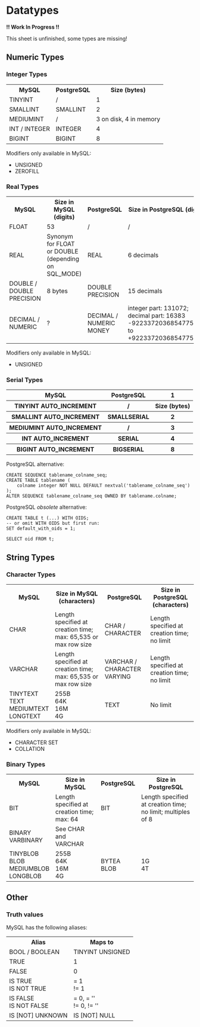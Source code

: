 # Datatypes

**!! Work In Progress !!**

This sheet is unfinished, some types are missing!

## Numeric Types

### Integer Types

<table>
    <tr>
        <th>MySQL</th>
        <th>PostgreSQL</th>
        <th>Size (bytes)</th>
    </tr>
    <tr>
        <td>TINYINT</td>
        <td>/</td>
        <td>1</td>
    </tr>
    <tr>
        <td>SMALLINT</td>
        <td>SMALLINT</td>
        <td>2</td>
    </tr>
    <tr>
        <td>MEDIUMINT</td>
        <td>/</td>
        <td>3 on disk, 4 in memory</td>
    </tr>
    <tr>
        <td>INT / INTEGER</td>
        <td>INTEGER</td>
        <td>4</td>
    </tr>
    <tr>
        <td>BIGINT</td>
        <td>BIGINT</td>
        <td>8</td>
    </tr>
</table>

Modifiers only available in MySQL:
* UNSIGNED
* ZEROFILL

### Real Types

<table>
    <tr>
        <th>MySQL</th>
        <th>Size in MySQL (digits)</th>
        <th>PostgreSQL</th>
        <th>Size in PostgreSQL (digits)</th>
    </tr>
    <tr>
        <td>FLOAT</td>
        <td>53</td>
        <td>/</td>
        <td>/</td>
    </tr>
    <tr>
        <td>REAL</td>
        <td>Synonym for FLOAT or DOUBLE (depending on SQL_MODE)</td>
        <td>REAL</td>
        <td>6 decimals</td>
    </tr>
    <tr>
        <td>DOUBLE / DOUBLE PRECISION</td>
        <td>8 bytes</td>
        <td>DOUBLE PRECISION</td>
        <td>15 decimals</td>
    </tr>
    <tr>
        <td>DECIMAL / NUMERIC</td>
        <td>?</td>
        <td>
            DECIMAL / NUMERIC<br>
            MONEY
        </td>
        <td>
            integer part: 131072; decimal part: 16383<br>
            -92233720368547758.08 to +92233720368547758.07
        </td>
    </tr>
</table>

Modifiers only available in MySQL:
* UNSIGNED

### Serial Types

<table>
    <tr>
        <th>MySQL</th>
        <th>PostgreSQL</th>
        <th>1</th>
    </tr>
    <tr>
        <th>TINYINT AUTO_INCREMENT</th>
        <th>/</th>
        <th>Size (bytes)</th>
    </tr>
    <tr>
        <th>SMALLINT AUTO_INCREMENT</th>
        <th>SMALLSERIAL</th>
        <th>2</th>
    </tr>
    <tr>
        <th>MEDIUMINT AUTO_INCREMENT</th>
        <th>/</th>
        <th>3</th>
    </tr>
    <tr>
        <th>INT AUTO_INCREMENT</th>
        <th>SERIAL</th>
        <th>4</th>
    </tr>
    <tr>
        <th>BIGINT AUTO_INCREMENT</th>
        <th>BIGSERIAL</th>
        <th>8</th>
    </tr>
</table>

PostgreSQL alternative:

```
CREATE SEQUENCE tablename_colname_seq;
CREATE TABLE tablename (
    colname integer NOT NULL DEFAULT nextval('tablename_colname_seq')
);
ALTER SEQUENCE tablename_colname_seq OWNED BY tablename.colname;
```

PostgreSQL *obsolete* alternative:

```
CREATE TABLE t (...) WITH OIDS;
-- or omit WITH OIDS but first run:
SET default_with_oids = 1;

SELECT oid FROM t;
```

## String Types

### Character Types

<table>
    <tr>
        <th>MySQL</th>
        <th>Size in MySQL (characters)</th>
        <th>PostgreSQL</th>
        <th>Size in PostgreSQL (characters)</th>
    </tr>
    <tr>
        <td>CHAR</td>
        <td>Length specified at creation time; max: 65,535 or max row size</td>
        <td>CHAR / CHARACTER</td>
        <td>Length specified at creation time; no limit</td>
    </tr>
    <tr>
        <td>VARCHAR</td>
        <td>Length specified at creation time; max: 65,535 or max row size</td>
        <td>VARCHAR / CHARACTER VARYING</td>
        <td>Length specified at creation time; no limit</td>
    </tr>
    <tr>
        <td>
            TINYTEXT<br>
            TEXT<br>
            MEDIUMTEXT<br>
            LONGTEXT
        </td>
        <td>
            255B<br>
            64K<br>
            16M<br>
            4G
        </td>
        <td>TEXT</td>
        <td>No limit</td>
    </tr>
</table>

Modifiers only available in MySQL:
* CHARACTER SET
* COLLATION

### Binary Types

<table>
    <tr>
        <th>MySQL</th>
        <th>Size in MySQL</th>
        <th>PostgreSQL</th>
        <th>Size in PostgreSQL</th>
    </tr>
    <tr>
        <td>BIT</td>
        <td>Length specified at creation time; max: 64</td>
        <td>BIT</td>
        <td>Length specified at creation time; no limit; multiples of 8</td>
    </tr>
    <tr>
        <td>
            BINARY<br>
            VARBINARY
        </td>
        <td>
            See CHAR and VARCHAR
        </td>
        <td> </td>
        <td> </td>
    </tr>
    <tr>
        <td>
            TINYBLOB<br>
            BLOB<br>
            MEDIUMBLOB<br>
            LONGBLOB
        </td>
        <td>
            255B<br>
            64K<br>
            16M<br>
            4G
        </td>
        <td>
            BYTEA<br>
            BLOB
        </td>
        <td>
            1G<br>
            4T
        </td>
    </tr>
</table>

## Other

### Truth values

MySQL has the following aliases:

<table>
    <tr>
        <th>Alias</th>
        <th>Maps to</th>
    </tr>
    <tr>
        <td>BOOL / BOOLEAN</td>
        <td>TINYINT UNSIGNED</td>
    </tr>
    <tr>
        <td>TRUE</td>
        <td>1</td>
    </tr>
    <tr>
        <td>FALSE</td>
        <td>0</td>
    </tr>
    <tr>
        <td>
            IS TRUE<br>
            IS NOT TRUE
        </td>
        <td>
            = 1<br>
            != 1
        </td>
    </tr>
    <tr>
        <td>
            IS FALSE<br>
            IS NOT FALSE
        </td>
        <td>
            = 0, = ''<br>
            != 0, != ''
        </td>
    </tr>
    <tr>
        <td>IS [NOT] UNKNOWN</td>
        <td>IS [NOT] NULL</td>
    </tr>
</table>
